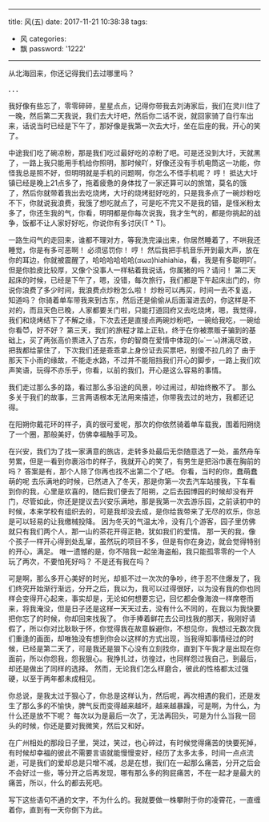 
---
title: 风(五)
date: 2017-11-21 10:38:38
tags:
- 风
categories:
- 飘
password: '1222'
---


从北海回来，你还记得我们去过哪里吗？

**. . .**<!-- more -->

我好像有些忘了，零零碎碎，星星点点，记得你带我去刘涛家后，我们在灵川住了一晚，然后第二天我说，我们去大圩吧，然后你二话不说，就回家骑了自行车出来，话说当时已经是下午了，那好像是我第一次去大圩，坐在后座的我，开心的笑了。

中途我们吃了碗凉粉，那是我们吃过最好吃的凉粉了吧。可是还没到大圩，天就黑了，一路上我只能用手机给你照明，那时候吖，好像还没有手机电筒这一功能，你怪我总是照不好，但明明就是手机的问题啊，你怎么不怪手机呢？
哼！ 
抵达大圩镇已经是晚上21点多了，拖着疲惫的身体找了一家还算可以的旅馆，莫名的饿了，然后你就带着我出去吃烧烤，大圩的烧烤挺好吃的，只是我多点了一碗炒粉吃不下，你就说我浪费，我饿了想吃就点了，可是吃不完又不是我的错，是怪米粉太多了，你还生我的气，你看，明明都是你每次说我，我才生气的，都是你挑起的战争，饭都不让人家好好吃，你说你有多讨厌(T ^ T)。

一路生闷气的走回来，谁都不理对方，等我洗完澡出来，你居然睡着了，不哄我还睡觉，你是有多可恶啊！
必须惩罚你！
哼！
然后我把手机音乐开到最大声，放在你的耳边，你就被震醒了，哈哈哈哈哈哈(ಡωಡ)hiahiahia，看，我是有多聪明吖。
但是你脸皮比较厚，又像个没事人一样粘着我说话，你属猪的吗？请问！ 
第二天起床的时候，已经是下午了，嗯，没错，每次旅行，我们都是下午起床出门的，你说你浪费了多少时间，我浪费点炒粉怎么啦！
炒粉可以再买，时间一去不复返，知道吗？ 
你骑着单车带我来到古东，然后还是偷偷从后面溜进去的，你这样是不对的，而且天色已晚，人家都要关门啦，只能打道回府又去吃烧烤，嗯，我觉得，我们和烧烤结下了不解之缘，下次去还是直接点两碗炒粉吧，一碗给我吃，一碗给你看😈，好不好？ 
第三天，我们的旅程才踏上正轨，终于在你被票贩子骗到的基础上，买了两张高价票进入了古东，你的智商在爱情中体现的(๑˙ー˙๑)淋漓尽致，把我都给蒙住了，下次我们还是乖乖拿上身份证去买票吧，别傻不拉几的了 由于那天下小雨的缘故，不能走水路，不过并不能阻挡我们开心的脚步，一路上我们欢声笑语，玩得不亦乐乎，你看，以前的我们，开心是这么容易的事情。 

我们走过那么多的路，看过那么多沿途的风景，吵过闹过，却始终散不了。 
那么多关于我们的故事，三言两语根本无法用来描述，你带我去过的地方，我都还记得。

在阳朔你戴花环的样子，真的很可爱呢，那次的你依然骑着单车载我，围着阳朔绕了一个圈，那般美好，仿佛幸福触手可及。 

在兴安，我们为了找一家满意的旅店，走转多处最后无奈随意选了一处，虽然舟车劳累，但是一看到你裹浴巾的样子，我就开心的笑了，有男生是把浴巾裹在胸前的吗？
答案是有，那个人除了你再也找不出第二个了吧。
你看，当时的你，蠢萌蠢萌的呢 去乐满地的时候，已然进入了冬天，那是你第一次去汽车站接我，下车看到你的我，心里是欢喜的，随后我们便去了阳朔，之后去园博园的时候却没有开门，尽管如此，你还是提议去兴安乐满地，那是我第一次去游乐园，之前读初中的时候，本来学校有组织去的，可是我却没去成，是你给我带来了无尽的欢乐，你总是可以轻易的让我缴械投降。
因为冬天的气温太冷，没有几个游客，园子里仿佛就只有我们两个人，那一山的茶花开得正艳，犹如我们的爱情。 
那一天的我，像个孩子一样开心得到处乱窜，虽然玩的项目不多，但是有你在身边，就会觉得特别的开心，满足。
唯一遗憾的是，你不陪我一起坐海盗船，我只能孤零零的一个人玩了两次，不要怕死好吗？
不是还有我在吗？ 

可是啊，那么多开心美好的时光，却抵不过一次次的争吵，终于忍不住爆发了，我们终究开始渐行渐远，分开之后，我以为，我可以过得很好，以为没有我的你也同样会变得开心起来，事实却是，无论如何想要忘记，回忆都会像海浪一样席卷而来，将我淹没，但是日子还是这样一天天过去，没有什么不同的，在我以为我快要把你忘了的时候，你却回来找我了。 
你手捧着鲜花去公司找我的那天，我刚好请假了，所以你对比耿耿于怀，你觉得我在故意躲避你，不想见你，我想过无数次我们重逢的画面，却唯独没有想到你会以这样的方式出现，当我得知事情经过的时候，已经是第二天了，可是我还是狠下心没有立刻找你，直到下午我才是出现在你面前，所以你怨我，怨我狠心。我挣扎过，彷徨过，也同样怨过我自己，到最后，却还是做出了同样的选择。 
然而，无论我们怎么样磨合，彼此的性格都太过强硬，以至于两年都未成相见。 

你总说，是我太过于狠心了，你总是这样认为，然后呢，再次相遇的我们，还是发生了那么多的不愉快，脾气反而变得越来越坏，越来越暴躁，可是啊，为什么，为什么还是放不下呢？ 
每次以为是最后一次了，无法再回头，可是为什么当我一回头的时候，你还是要对我微笑，然后又和好。 

在广州相处的那段日子里，哭过，笑过，也心碎过，有时候觉得痛苦的快要死掉，有时候却幸福的彼此不需要言语就能慢慢变好，经历了太多太多，时间一点点流逝，可是我们的爱却总是只增不减，总是在想，我们在一起那么痛苦，分开之后会不会好过一些，等分开之后再发现，哪有那么多的狗屁痛苦，不在一起才是最大的痛苦，所以，什么的都去死吧。 

写下这些语句不通的文字，不为什么的。我就要做一株攀附于你的凌霄花，一直缠着你，直到有一天你倒下为此。